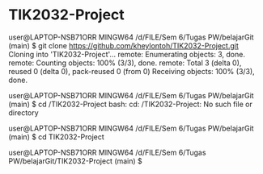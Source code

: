 # TIK2032-Project

user@LAPTOP-NSB71ORR MINGW64 /d/FILE/Sem 6/Tugas PW/belajarGit (main)
$ git clone https://github.com/kheylontoh/TIK2032-Project.git
Cloning into 'TIK2032-Project'...
remote: Enumerating objects: 3, done.
remote: Counting objects: 100% (3/3), done.
remote: Total 3 (delta 0), reused 0 (delta 0), pack-reused 0 (from 0)
Receiving objects: 100% (3/3), done.

user@LAPTOP-NSB71ORR MINGW64 /d/FILE/Sem 6/Tugas PW/belajarGit (main)
$ cd /TIK2032-Project
bash: cd: /TIK2032-Project: No such file or directory

user@LAPTOP-NSB71ORR MINGW64 /d/FILE/Sem 6/Tugas PW/belajarGit (main)
$ cd TIK2032-Project

user@LAPTOP-NSB71ORR MINGW64 /d/FILE/Sem 6/Tugas PW/belajarGit/TIK2032-Project (main)
$
